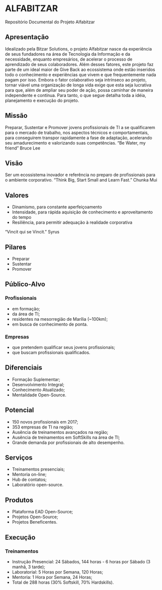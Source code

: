 # ALFABITZAR
Repositório Documental do Projeto Alfabitzar

## Apresentação

Idealizado pela Bitzar Solutions, o projeto Alfabitzar nasce da experiência de seus
fundadores na área de Tecnologia da Informação e da necessidade, enquanto
empresários, de acelerar o processo de aprendizado de seus colaboradores. Além
desses fatores, este projeto faz parte de um ideal maior de Give Back ao ecossistema
onde estão inseridos todo o conhecimento e experiências que vivem e que
frequentemente nada pagam por isso.
Embora o fator colaborativo seja intrínseco ao projeto, tornar viável uma
organização de longa vida exige que esta seja lucrativa para que, além de ampliar seu
poder de ação, possa caminhar de maneira independente e contínua.
Para tanto, o que segue detalha toda a idéia, planejamento e execução do
projeto.

## Missão

Preparar, Sustentar e Promover jovens profissionais de TI a se qualificarem para
o mercado de trabalho, nos aspectos técnicos e comportamentais, para conseguirem
transpor rapidamente a fase de adaptação, acelerando seu amadurecimento e
valorizando suas competências.
“Be Water, my friend”
Bruce Lee

## Visão

Ser um ecossistema inovador e referência no preparo de profissionais para o
ambiente corporativo.
“Think Big, Start Small and Learn Fast.”
Chunka Mui

## Valores

* Dinamismo, para constante aperfeiçoamento
* Intensidade, para rápida aquisição de conhecimento e aproveitamento do tempo
* Resiliência, para permitir adequação à realidade corporativa

“Vincit qui se Vincit.”
Syrus

## Pilares

* Preparar
* Sustentar
* Promover

## Público-Alvo

### Profissionais
* em formação;
* da área de TI;
* residentes na mesorregião de Marília (~100km);
* em busca de conhecimento de ponta.

### Empresas
* que pretendem qualificar seus jovens profissionais;
* que buscam profissionais qualificados.

## Diferenciais

* Formação Suplementar;
* Desenvolvimento Integral;
* Conhecimento Atualizado;
* Mentalidade Open-Source.

## Potencial

* 150 novos profissionais em 2017;
* 353 empresas de TI na região;
* Ausência de treinamentos avançados na região;
* Ausência de treinamentos em SoftSkills na área de TI;
* Grande demanda por profissionais de alto desempenho.

## Serviços

* Treinamentos presenciais;
* Mentoria on-line;
* Hub de contatos;
* Laboratório open-source.

## Produtos

* Plataforma EAD Open-Source;
* Projetos Open-Source;
* Projetos Beneficentes.

## Execução

### Treinamentos
* Instrução Presencial: 24 Sábados, 144 horas - 6 horas por Sábado (3 manhã, 3 tarde);
* Laboratorial: 5 Horas por Semana, 120 Horas;
* Mentoria: 1 Hora por Semana, 24 Horas;
* Total de 288 horas (30% Softskill, 70% Hardskills).
